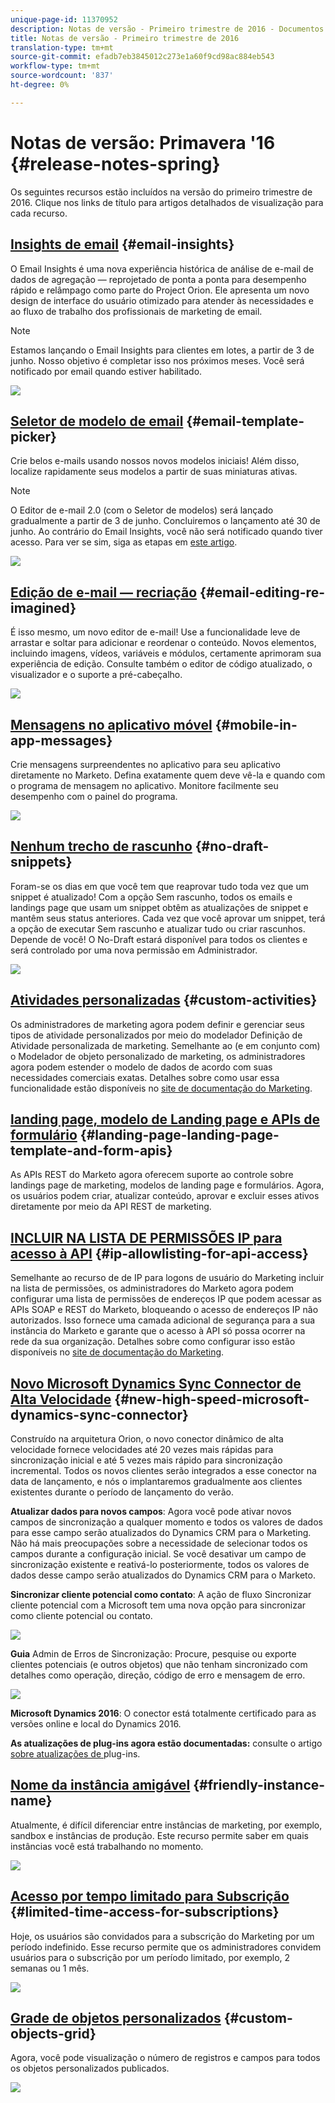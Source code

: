 ```yaml
---
unique-page-id: 11370952
description: Notas de versão - Primeiro trimestre de 2016 - Documentos de marketing - Documentação do produto
title: Notas de versão - Primeiro trimestre de 2016
translation-type: tm+mt
source-git-commit: efadb7eb3845012c273e1a60f9cd98ac884eb543
workflow-type: tm+mt
source-wordcount: '837'
ht-degree: 0%

---
```



# Notas de versão: Primavera &#39;16 {#release-notes-spring}

Os seguintes recursos estão incluídos na versão do primeiro trimestre de 2016. Clique nos links de título para artigos detalhados de visualização para cada recurso.

## [Insights de email](http://docs.marketo.com/display/docs/email+insights) {#email-insights}

O Email Insights é uma nova experiência histórica de análise de e-mail de dados de agregação — reprojetado de ponta a ponta para desempenho rápido e relâmpago como parte do Project Orion. Ele apresenta um novo design de interface do usuário otimizado para atender às necessidades e ao fluxo de trabalho dos profissionais de marketing de email.

>[!NOTE]
>
>Estamos lançando o Email Insights para clientes em lotes, a partir de 3 de junho. Nosso objetivo é completar isso nos próximos meses. Você será notificado por email quando estiver habilitado.

![](assets/two.png)

## [Seletor de modelo de email](/help/marketo/product-docs/email-marketing/general/email-editor-2/email-template-picker-overview.md) {#email-template-picker}

Crie belos e-mails usando nossos novos modelos iniciais! Além disso, localize rapidamente seus modelos a partir de suas miniaturas ativas.

>[!NOTE]
>
>O Editor de e-mail 2.0 (com o Seletor de modelos) será lançado gradualmente a partir de 3 de junho. Concluiremos o lançamento até 30 de junho. Ao contrário do Email Insights, você não será notificado quando tiver acesso. Para ver se sim, siga as etapas em [este artigo](https://docs.marketo.com/pages/viewpage.action?pageId=11373011).

![](assets/5-29-home-starter-templates.png)

## [Edição de e-mail — recriação](/help/marketo/product-docs/email-marketing/general/email-editor-2/email-editor-v2-0-overview.md) {#email-editing-re-imagined}

É isso mesmo, um novo editor de e-mail! Use a funcionalidade leve de arrastar e soltar para adicionar e reordenar o conteúdo. Novos elementos, incluindo imagens, vídeos, variáveis e módulos, certamente aprimoram sua experiência de edição. Consulte também o editor de código atualizado, o visualizador e o suporte a pré-cabeçalho.

![](assets/17a-29-modules-next.png)

## [Mensagens no aplicativo móvel](/help/marketo/product-docs/mobile-marketing/in-app-messages/understanding-in-app-messages.md) {#mobile-in-app-messages}

Crie mensagens surpreendentes no aplicativo para seu aplicativo diretamente no Marketo. Defina exatamente quem deve vê-la e quando com o programa de mensagem no aplicativo. Monitore facilmente seu desempenho com o painel do programa.

![](assets/pasted-image-at-2016-05-24-09-45-am.png)

## [Nenhum trecho de rascunho](/help/marketo/product-docs/administration/users-and-roles/managing-user-roles-and-permissions/enable-no-draft-for-snippets.md) {#no-draft-snippets}

Foram-se os dias em que você tem que reaprovar tudo toda vez que um snippet é atualizado! Com a opção Sem rascunho, todos os emails e landings page que usam um snippet obtêm as atualizações de snippet e mantêm seus status anteriores. Cada vez que você aprovar um snippet, terá a opção de executar Sem rascunho e atualizar tudo ou criar rascunhos. Depende de você! O No-Draft estará disponível para todos os clientes e será controlado por uma nova permissão em Administrador.

![](assets/image2016-5-16-15-3a41-3a17.png)

## [Atividades personalizadas](http://docs.marketo.com/display/docs/marketo+custom+activities) {#custom-activities}

Os administradores de marketing agora podem definir e gerenciar seus tipos de atividade personalizados por meio do modelador Definição de Atividade personalizada de marketing. Semelhante ao (e em conjunto com) o Modelador de objeto personalizado de marketing, os administradores agora podem estender o modelo de dados de acordo com suas necessidades comerciais exatas. Detalhes sobre como usar essa funcionalidade estão disponíveis no [site de documentação do Marketing](https://docs.marketo.com/display/public/DOCS/Marketo+Custom+Activities).

## [landing page, modelo de Landing page e APIs de formulário](http://developers.marketo.com/blog/spring-2016-updates/) {#landing-page-landing-page-template-and-form-apis}

As APIs REST do Marketo agora oferecem suporte ao controle sobre landings page de marketing, modelos de landing page e formulários. Agora, os usuários podem criar, atualizar conteúdo, aprovar e excluir esses ativos diretamente por meio da API REST de marketing.

## [INCLUIR NA LISTA DE PERMISSÕES IP para acesso à API](/help/marketo/product-docs/administration/additional-integrations/create-an-allowlist-for-ip-based-api-access.md) {#ip-allowlisting-for-api-access}

Semelhante ao recurso de  de IP para logons de usuário do Marketing incluir na lista de permissões, os administradores do Marketo agora podem configurar uma lista de permissões de endereços IP que podem acessar as APIs SOAP e REST do Marketo, bloqueando o acesso de endereços IP não autorizados. Isso fornece uma camada adicional de segurança para a sua instância do Marketo e garante que o acesso à API só possa ocorrer na rede da sua organização. Detalhes sobre como configurar isso estão disponíveis no [site de documentação do Marketing](https://docs.marketo.com/display/public/DOCS/Create+a+Whitelist+for+IP-Based+API+Access).

## [Novo Microsoft Dynamics Sync Connector de Alta Velocidade](/help/marketo/product-docs/crm-sync/microsoft-dynamics-sync/microsoft-dynamics-sync-details/sync-status.md) {#new-high-speed-microsoft-dynamics-sync-connector}

Construído na arquitetura Orion, o novo conector dinâmico de alta velocidade fornece velocidades até 20 vezes mais rápidas para sincronização inicial e até 5 vezes mais rápido para sincronização incremental. Todos os novos clientes serão integrados a esse conector na data de lançamento, e nós o implantaremos gradualmente aos clientes existentes durante o período de lançamento do verão.

**Atualizar dados para novos campos**: Agora você pode ativar novos campos de sincronização a qualquer momento e todos os valores de dados para esse campo serão atualizados do Dynamics CRM para o Marketing. Não há mais preocupações sobre a necessidade de selecionar todos os campos durante a configuração inicial. Se você desativar um campo de sincronização existente e reativá-lo posteriormente, todos os valores de dados desse campo serão atualizados do Dynamics CRM para o Marketo.

**Sincronizar cliente potencial como contato**: A ação de fluxo Sincronizar cliente potencial com a Microsoft tem uma nova opção para sincronizar como cliente potencial ou contato.

![](assets/image2016-5-19-8-3a59-3a9.png)

**Guia** Admin de Erros de Sincronização: Procure, pesquise ou exporte clientes potenciais (e outros objetos) que não tenham sincronizado com detalhes como operação, direção, código de erro e mensagem de erro.

![](assets/sync-errors.png)

**Microsoft Dynamics 2016**: O conector está totalmente certificado para as versões online e local do Dynamics 2016.

**As atualizações de plug-ins agora estão documentadas:** consulte o artigo [ sobre atualizações de ](/help/marketo/product-docs/crm-sync/microsoft-dynamics-sync/marketo-plugin-releases-for-microsoft-dynamics.md)plug-ins.

## [Nome da instância amigável](/help/marketo/product-docs/administration/settings/edit-subscription-settings.md) {#friendly-instance-name}

Atualmente, é difícil diferenciar entre instâncias de marketing, por exemplo, sandbox e instâncias de produção. Este recurso permite saber em quais instâncias você está trabalhando no momento.

![](assets/image2016-5-16-15-3a57-3a14.png)

## [Acesso por tempo limitado para Subscrição](/help/marketo/product-docs/administration/users-and-roles/managing-marketo-users.md) {#limited-time-access-for-subscriptions}

Hoje, os usuários são convidados para a subscrição do Marketing por um período indefinido. Esse recurso permite que os administradores convidem usuários para o subscrição por um período limitado, por exemplo, 2 semanas ou 1 mês.

![](assets/image2016-5-16-15-3a59-3a52.png)

## [Grade de objetos personalizados](/help/marketo/product-docs/administration/marketo-custom-objects/understanding-marketo-custom-objects.md) {#custom-objects-grid}

Agora, você pode visualização o número de registros e campos para todos os objetos personalizados publicados.

![](assets/custom-objects-grid.png)
